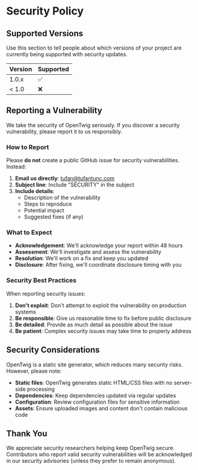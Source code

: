 # Security Policy

## Supported Versions

Use this section to tell people about which versions of your project are
currently being supported with security updates.

| Version | Supported          |
| ------- | ------------------ |
| 1.0.x   | :white_check_mark: |
| < 1.0   | :x:                |

## Reporting a Vulnerability

We take the security of OpenTwig seriously. If you discover a security vulnerability, please report it to us responsibly.

### How to Report

Please **do not** create a public GitHub issue for security vulnerabilities. Instead:

1. **Email us directly**: [tufan@tufantunc.com](mailto:tufan@tufantunc.com)
2. **Subject line**: Include "SECURITY" in the subject
3. **Include details**:
   - Description of the vulnerability
   - Steps to reproduce
   - Potential impact
   - Suggested fixes (if any)

### What to Expect

- **Acknowledgement**: We'll acknowledge your report within 48 hours
- **Assessment**: We'll investigate and assess the vulnerability
- **Resolution**: We'll work on a fix and keep you updated
- **Disclosure**: After fixing, we'll coordinate disclosure timing with you

### Security Best Practices

When reporting security issues:

1. **Don't exploit**: Don't attempt to exploit the vulnerability on production systems
2. **Be responsible**: Give us reasonable time to fix before public disclosure
3. **Be detailed**: Provide as much detail as possible about the issue
4. **Be patient**: Complex security issues may take time to properly address

## Security Considerations

OpenTwig is a static site generator, which reduces many security risks. However, please note:

- **Static files**: OpenTwig generates static HTML/CSS files with no server-side processing
- **Dependencies**: Keep dependencies updated via regular updates
- **Configuration**: Review configuration files for sensitive information
- **Assets**: Ensure uploaded images and content don't contain malicious code

## Thank You

We appreciate security researchers helping keep OpenTwig secure. Contributors who report valid security vulnerabilities will be acknowledged in our security advisories (unless they prefer to remain anonymous).
